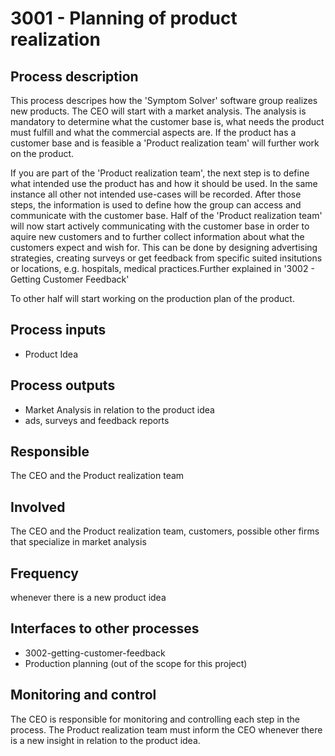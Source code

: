 # 3001 - Planning of product realization

## Process description
This process descripes how the 'Symptom Solver' software group realizes new products. The CEO will start with a market analysis. The analysis is mandatory to determine what the customer base is, what needs the product must fulfill and what the commercial aspects are. If the product has a customer base and is feasible a 'Product realization team' will further work on the product.

If you are part of the 'Product realization team', the next step is to define what intended use the product has and how it should be used. In the same instance all other not intended use-cases will be recorded.
After those steps, the information is used to define how the group can access and communicate with the customer base. Half of the 'Product realization team' will now start actively communicating with the customer base in order to aquire new customers and to further collect information about what the customers expect and wish for. This can be done by designing advertising strategies, creating surveys or get feedback from specific suited insitutions or locations, e.g. hospitals, medical practices.Further explained in '3002 - Getting Customer Feedback' 

To other half will start working on the production plan of the product.

## Process inputs
* Product Idea

## Process outputs
* Market Analysis in relation to the product idea
* ads, surveys and feedback reports

## Responsible
The CEO and the Product realization team

## Involved
The CEO and the Product realization team, customers, possible other firms that specialize in market analysis

## Frequency
whenever there is a new product idea

## Interfaces to other processes
* 3002-getting-customer-feedback
* Production planning (out of the scope for this project)

## Monitoring and control
The CEO is responsible for monitoring and controlling each step in the process. The Product realization team must inform the CEO whenever there is a new insight in relation to the product idea.